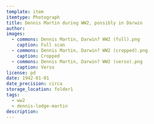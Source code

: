 ```yaml
---
template: item
itemtype: Photograph
title: Dennis Martin during WW2, possibly in Darwin
author: 
images:
  - commons: Dennis Martin, Darwin? WW2 (full).png
    caption: Full scan
  - commons: Dennis Martin, Darwin? WW2 (cropped).png
    caption: Cropped
  - commons: Dennis Martin, Darwin? WW2 (verso).png
    caption: Verso
license: pd
date: 1942-01-01
date_precision: circa
storage_location: folder1
tags:
  - ww2
  - dennis-lodge-martin
description:
---
```

